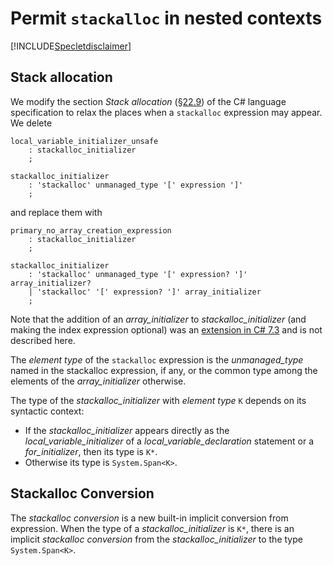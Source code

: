 ﻿# Permit `stackalloc` in nested contexts

[!INCLUDE[Specletdisclaimer](~/docs/csharp/includes/speclet-disclaimer.md)]

## Stack allocation

We modify the section *Stack allocation* ([§22.9](https://github.com/dotnet/csharpstandard/blob/draft-v6/standard/unsafe-code.md#229-stack-allocation)) of the C# language specification to relax the places when a `stackalloc` expression may appear. We delete

``` antlr
local_variable_initializer_unsafe
    : stackalloc_initializer
    ;

stackalloc_initializer
    : 'stackalloc' unmanaged_type '[' expression ']'
    ;
```

and replace them with

``` antlr
primary_no_array_creation_expression
    : stackalloc_initializer
    ;

stackalloc_initializer
    : 'stackalloc' unmanaged_type '[' expression? ']' array_initializer?
    | 'stackalloc' '[' expression? ']' array_initializer
    ;
```

Note that the addition of an *array_initializer* to *stackalloc_initializer* (and making the index expression optional) was an [extension in C# 7.3](https://github.com/dotnet/csharplang/blob/master/proposals/csharp-7.3/stackalloc-array-initializers.md) and is not described here.

The *element type* of the `stackalloc` expression is the *unmanaged_type* named in the stackalloc expression, if any, or the common type among the elements of the *array_initializer* otherwise.

The type of the *stackalloc_initializer* with *element type* `K` depends on its syntactic context:
- If the *stackalloc_initializer* appears directly as the *local_variable_initializer* of a *local_variable_declaration* statement or a *for_initializer*, then its type is `K*`.
- Otherwise its type is `System.Span<K>`.

## Stackalloc Conversion

The *stackalloc conversion* is a new built-in implicit conversion from expression. When the type of a *stackalloc_initializer* is `K*`, there is an implicit *stackalloc conversion* from the *stackalloc_initializer* to the type `System.Span<K>`.
